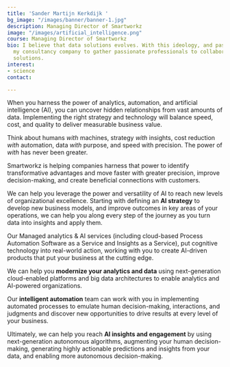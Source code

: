 ```yaml
---
title: 'Sander Martijn Kerkdijk '
bg_image: "/images/banner/banner-1.jpg"
description: Managing Director of Smartworkz
image: "/images/artificial_intelligence.png"
course: Managing Director of Smartworkz
bio: I believe that data solutions evolves. With this ideology, and passion, I started
  my consultancy company to gather passionate professionals to collaborate on innovative
  solutions.
interest:
- science
contact: 

---
```

When you harness the power of analytics, automation, and artificial intelligence (AI), you can uncover hidden relationships from vast amounts of data. Implementing the right strategy and technology will balance speed, cost, and quality to deliver measurable business value.

Think about humans _with_ machines, strategy _with_ insights, cost reduction _with_ automation, data _with_ purpose, and speed with precision. The power of _with_ has never been greater. 

Smartworkz is helping companies harness that power to identify transformative advantages and move faster with greater precision, improve decision-making, and create beneficial connections with customers.

We can help you leverage the power and versatility of AI to reach new levels of organizational excellence. Starting with defining an **AI strategy** to develop new business models, and improve outcomes in key areas of your operations, we can help you along every step of the journey as you turn data into insights and apply them.

Our Managed analytics & AI services (including cloud-based Process Automation Software as a Service and Insights as a Service), put cognitive technology into real-world action, working with you to create AI-driven products that put your business at the cutting edge.

We can help you **modernize your analytics and data** using next-generation cloud-enabled platforms and big data architectures to enable analytics and AI-powered organizations.

Our **intelligent automation** team can work with you in implementing automated processes to emulate human decision-making, interactions, and judgments and discover new opportunities to drive results at every level of your business.

Ultimately, we can help you reach **AI insights and engagement** by using next-generation autonomous algorithms, augmenting your human decision-making, generating highly actionable predictions and insights from your data, and enabling more autonomous decision-making.